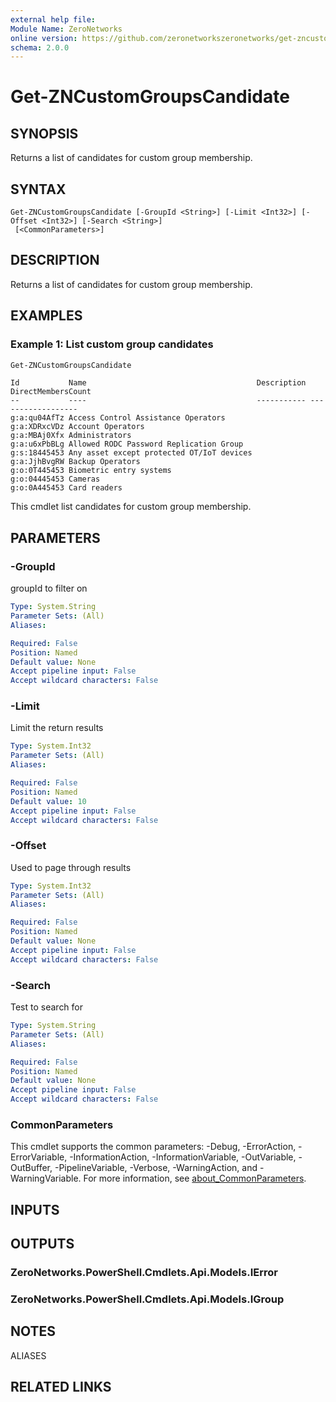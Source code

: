 ```yaml
---
external help file:
Module Name: ZeroNetworks
online version: https://github.com/zeronetworkszeronetworks/get-zncustomgroupscandidate
schema: 2.0.0
---
```


# Get-ZNCustomGroupsCandidate

## SYNOPSIS
Returns a list of candidates for custom group membership.

## SYNTAX

```
Get-ZNCustomGroupsCandidate [-GroupId <String>] [-Limit <Int32>] [-Offset <Int32>] [-Search <String>]
 [<CommonParameters>]
```

## DESCRIPTION
Returns a list of candidates for custom group membership.

## EXAMPLES

### Example 1: List custom group candidates
```powershell
Get-ZNCustomGroupsCandidate
```

```output
Id           Name                                      Description DirectMembersCount
--           ----                                      ----------- ------------------
g:a:qu04AfTz Access Control Assistance Operators                   
g:a:XDRxcVDz Account Operators                                     
g:a:MBAj0Xfx Administrators                                        
g:a:u6xPbBLg Allowed RODC Password Replication Group               
g:s:18445453 Any asset except protected OT/IoT devices             
g:a:JjhBvgRW Backup Operators                                      
g:o:0T445453 Biometric entry systems                               
g:o:04445453 Cameras                                               
g:o:0A445453 Card readers
```

This cmdlet list candidates for custom group membership.

## PARAMETERS

### -GroupId
groupId to filter on

```yaml
Type: System.String
Parameter Sets: (All)
Aliases:

Required: False
Position: Named
Default value: None
Accept pipeline input: False
Accept wildcard characters: False
```

### -Limit
Limit the return results

```yaml
Type: System.Int32
Parameter Sets: (All)
Aliases:

Required: False
Position: Named
Default value: 10
Accept pipeline input: False
Accept wildcard characters: False
```

### -Offset
Used to page through results

```yaml
Type: System.Int32
Parameter Sets: (All)
Aliases:

Required: False
Position: Named
Default value: None
Accept pipeline input: False
Accept wildcard characters: False
```

### -Search
Test to search for

```yaml
Type: System.String
Parameter Sets: (All)
Aliases:

Required: False
Position: Named
Default value: None
Accept pipeline input: False
Accept wildcard characters: False
```

### CommonParameters
This cmdlet supports the common parameters: -Debug, -ErrorAction, -ErrorVariable, -InformationAction, -InformationVariable, -OutVariable, -OutBuffer, -PipelineVariable, -Verbose, -WarningAction, and -WarningVariable. For more information, see [about_CommonParameters](http://go.microsoft.com/fwlink/?LinkID=113216).

## INPUTS

## OUTPUTS

### ZeroNetworks.PowerShell.Cmdlets.Api.Models.IError

### ZeroNetworks.PowerShell.Cmdlets.Api.Models.IGroup

## NOTES

ALIASES

## RELATED LINKS

